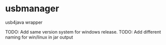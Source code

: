 # usbmanager
usb4java wrapper

TODO: Add same version system for windows release. 
TODO: Add different naming for win/linux in jar output
